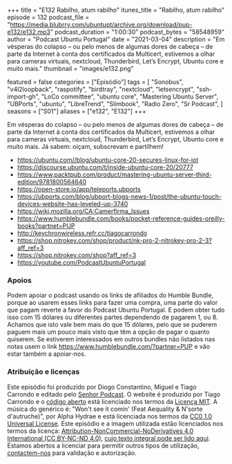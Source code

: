 +++
title = "E132 Rabilho, atum rabilho"
itunes_title = "Rabilho, atum rabilho"
episode = 132
podcast_file = "https://media.blubrry.com/ubuntupt/archive.org/download/pup-e132/e132.mp3"
podcast_duration = "1:00:30"
podcast_bytes = "58548959"
author = "Podcast Ubuntu Portugal"
date = "2021-03-04"
description = "Em vésperas do colapso – ou pelo menos de algumas dores de cabeça – de parte da Internet à conta dos certificados da Multicert, estivemos a olhar para cameras virtuais, nextcloud, Thunderbird, Let’s Encrypt, Ubuntu core e muito mais."
thumbnail = "images/e132.png"

featured = false
categories = ["Episódio"]
tags = [
  "Sonobus",
  "v4l2loopback",
  "raspotify",
  "birdtray",
  "nextcloud",
  "letsencrypt",
  "ssh-import-gh",
  "LoCo committee",
  "ubuntu core",
  "Mastering Ubuntu Server",
  "UBPorts",
  "ubuntu",
  "LibreTrend",
  "Slimbook",
  "Radio Zero",
  "Sr Podcast",
]
seasons = ["S01"]
aliases = ["e132", "E132"]
+++

Em vésperas do colapso – ou pelo menos de algumas dores de cabeça – de parte da Internet à conta dos certificados da Multicert, estivemos a olhar para cameras virtuais, nextcloud, Thunderbird, Let’s Encrypt, Ubuntu core e muito mais.
Já sabem: oiçam, subscrevam e partilhem!

* https://ubuntu.com//blog/ubuntu-core-20-secures-linux-for-iot
* https://discourse.ubuntu.com/t/inside-ubuntu-core-20/20777
* https://www.packtpub.com/product/mastering-ubuntu-server-third-edition/9781800564640
* https://open-store.io/app/teleports.ubports
* https://ubports.com/blog/ubport-blogs-news-1/post/the-ubuntu-touch-devices-website-has-leveled-up-3740
* https://wiki.mozilla.org/CA:Camerfirma_Issues
* https://www.humblebundle.com/books/pocket-reference-guides-oreilly-books?partnet=PUP
* http://keychronwireless.refr.cc/tiagocarrondo
* https://shop.nitrokey.com/shop/product/nk-pro-2-nitrokey-pro-2-3?aff_ref=3
* https://shop.nitrokey.com/shop?aff_ref=3
* https://youtube.com/PodcastUbuntuPortugal



### Apoios
Podem apoiar o podcast usando os links de afiliados do Humble Bundle, porque ao usarem esses links para fazer uma compra, uma parte do valor que pagam reverte a favor do Podcast Ubuntu Portugal.
E podem obter tudo isso com 15 dólares ou diferentes partes dependendo de pagarem 1, ou 8.
Achamos que isto vale bem mais do que 15 dólares, pelo que se puderem paguem mais um pouco mais visto que têm a opção de pagar o quanto quiserem.
Se estiverem interessados em outros bundles não listados nas notas usem o link https://www.humblebundle.com/?partner=PUP e vão estar também a apoiar-nos.

### Atribuição e licenças
Este episódio foi produzido por Diogo Constantino, Miguel e Tiago Carrondo e editado pelo [Senhor Podcast](https://senhorpodcast.pt/).
O website é produzido por Tiago Carrondo e o [código aberto](https://gitlab.com/podcastubuntuportugal/website) está licenciado nos termos da [Licença MIT](https://gitlab.com/podcastubuntuportugal/website/main/LICENSE).
A música do genérico é: "Won't see it comin' (Feat Aequality & N'sorte d'autruche)", por Alpha Hydrae e está licenciada nos termos da [CC0 1.0 Universal License](https://creativecommons.org/publicdomain/zero/1.0/).
Este episódio e a imagem utilizada estão licenciados nos termos da licença: [Attribution-NonCommercial-NoDerivatives 4.0 International (CC BY-NC-ND 4.0)](https://creativecommons.org/licenses/by-nc-nd/4.0/), [cujo texto integral pode ser lido aqui](https://creativecommons.org/licenses/by-nc-nd/4.0/legalcode). Estamos abertos a licenciar para permitir outros tipos de utilização, [contactem-nos](https://podcastubuntuportugal.org/contactos) para validação e autorização.

